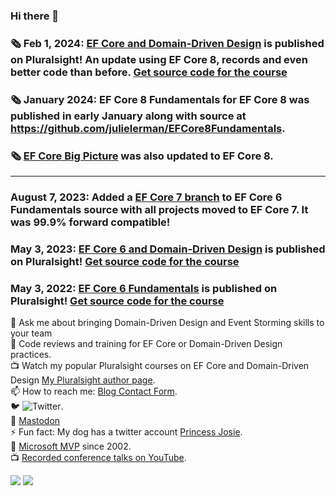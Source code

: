 ### Hi there 👋
<!--
**julielerman/julielerman** is a ✨ _special_ ✨ repository because its `README.md` (this file) appears on your GitHub profile.
-->
### :newspaper_roll: Feb 1, 2024: [EF Core and Domain-Driven Design](https://pluralsight.pxf.io/EFCoreDDD) is published on Pluralsight! An update using EF Core 8, records and even better code than before. [Get source code for the course](https://github.com/julielerman/PluralsightEFCore6andDDD)
### :newspaper_roll: January 2024: EF Core 8 Fundamentals for EF Core 8 was published in early January along with source at https://github.com/julielerman/EFCore8Fundamentals. 
### :newspaper_roll: [EF Core Big Picture](https://www.pluralsight.com/courses/ef-core-6-big-picture) was also updated to EF Core 8. ###
***
### August 7, 2023: Added a [EF Core 7 branch](https://github.com/julielerman/PluralsightEFCore6Fundamentals/tree/EFCore7) to EF Core 6 Fundamentals source with all projects moved to EF Core 7. It was 99.9% forward compatible! 
###      May 3, 2023: [EF Core 6 and Domain-Driven Design](https://pluralsight.pxf.io/EFCoreDDD) is published on Pluralsight!  [Get source code for the course](https://github.com/julielerman/PluralsightEFCore6andDDD)
###      May 3, 2022: [EF Core 6 Fundamentals](https://pluralsight.pxf.io/EFCore6) is published on Pluralsight!  [Get source code for the course](https://github.com/julielerman/PluralsightEFCore6Fundamentals) 

💬 Ask me about bringing Domain-Driven Design and Event Storming skills to your team  
:brain: Code reviews and training for EF Core or Domain-Driven Design practices.  
📺 Watch my popular Pluralsight courses on EF Core and Domain-Driven Design [My Pluralsight author page](https://www.pluralsight.com/authors/julie-lerman).   
📫 How to reach me: [Blog Contact Form](https://thedatafarm.com/contact/).   
🐦 ![Twitter](https://img.shields.io/twitter/follow/julielerman?style=social).  
🐘 <a rel="me" href="https://mas.to/@JulieLerman">Mastodon</a>  
⚡ Fun fact: My dog has a twitter account [Princess Josie](http://twitter.com/josietoze).  
🥇 [Microsoft MVP](https://mvp.microsoft.com/en-us/PublicProfile/8987?fullName=Julie%20Lerman) since 2002.   
📺 [Recorded conference talks on YouTube](https://www.youtube.com/playlist?list=PLn4O-g6JN-zle78-Z-lZk6UcIFllq0fY9).   


![](https://github-readme-stats.vercel.app/api?username=julielerman)
![](https://github-readme-stats.vercel.app/api/top-langs/?username=julielerman)
